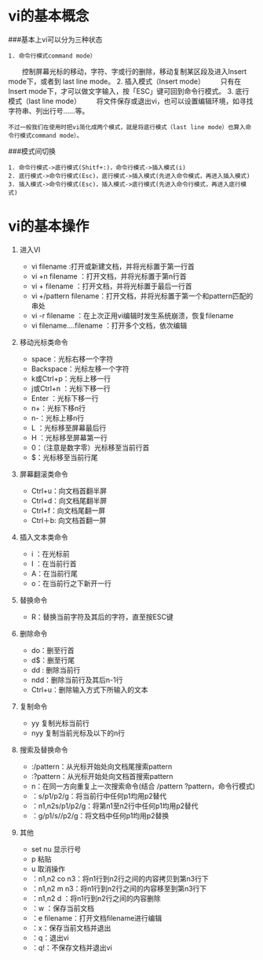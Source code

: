 vi的基本概念
===========

###基本上vi可以分为三种状态
    
    1. 命令行模式command mode）
　　控制屏幕光标的移动，字符、字或行的删除，移动复制某区段及进入Insert mode下，或者到 last line mode。
    2. 插入模式（Insert mode）
　　只有在Insert mode下，才可以做文字输入，按「ESC」键可回到命令行模式。
    3. 底行模式（last line mode）
　　将文件保存或退出vi，也可以设置编辑环境，如寻找字符串、列出行号……等。
 
    不过一般我们在使用时把vi简化成两个模式，就是将底行模式（last line mode）也算入命令行模式command mode）。

###模式间切换

    1. 命令行模式->底行模式(Shitf+:)，命令行模式->插入模式(i)
    2. 底行模式->命令行模式(Esc)，底行模式->插入模式(先进入命令模式，再进入插入模式)
    3. 插入模式->命令行模式(Esc)，插入模式->底行模式(先进入命令行模式，再进入底行模式)

vi的基本操作
===========

1. 进入VI
   * vi filename :打开或新建文档，并将光标置于第一行首
   * vi +n filename ：打开文档，并将光标置于第n行首
   * vi + filename ：打开文档，并将光标置于最后一行首
   * vi +/pattern filename：打开文档，并将光标置于第一个和pattern匹配的串处
   * vi -r filename ：在上次正用vi编辑时发生系统崩溃，恢复filename
   * vi filename....filename ：打开多个文档，依次编辑
2. 移动光标类命令
   * space：光标右移一个字符
   * Backspace：光标左移一个字符
   * k或Ctrl+p：光标上移一行
   * j或Ctrl+n ：光标下移一行
   * Enter ：光标下移一行
   * n+：光标下移n行
   * n-：光标上移n行
   * L ：光标移至屏幕最后行
   * H ：光标移至屏幕第一行
   * 0：（注意是数字零）光标移至当前行首
   * $：光标移至当前行尾 

3. 屏幕翻滚类命令
   * Ctrl+u：向文档首翻半屏
   * Ctrl+d：向文档尾翻半屏
   * Ctrl+f：向文档尾翻一屏
   * Ctrl＋b: 向文档首翻一屏 
4. 插入文本类命令
   
   * i ：在光标前
   * I ：在当前行首
   * A：在当前行尾
   * o：在当前行之下新开一行
5. 替换命令
   * R：替换当前字符及其后的字符，直至按ESC键
6. 删除命令
   * do：删至行首
   * d$：删至行尾
   * dd : 删除当前行
   * ndd：删除当前行及其后n-1行
   * Ctrl+u：删除输入方式下所输入的文本
7. 复制命令
   * yy 复制光标当前行
   * nyy 复制当前光标及以下的n行
8. 搜索及替换命令
   * :/pattern：从光标开始处向文档尾搜索pattern
   * :?pattern：从光标开始处向文档首搜索pattern
   * n：在同一方向重复上一次搜索命令(结合 /pattern  ?pattern，命令行模式) 
   * ：s/p1/p2/g：将当前行中任何p1均用p2替代
   * ：n1,n2s/p1/p2/g：将第n1至n2行中任何p1均用p2替代
   * ：g/p1/s//p2/g：将文档中任何p1均用p2替换
9. 其他
   * set nu 显示行号
   * p 粘贴
   * u 取消操作
   * ：n1,n2 co n3：将n1行到n2行之间的内容拷贝到第n3行下
   * ：n1,n2 m n3：将n1行到n2行之间的内容移至到第n3行下
   * ：n1,n2 d ：将n1行到n2行之间的内容删除
   * ：w ：保存当前文档
   * ：e filename：打开文档filename进行编辑
   * ：x：保存当前文档并退出
   * ：q：退出vi
   * ：q!：不保存文档并退出vi

